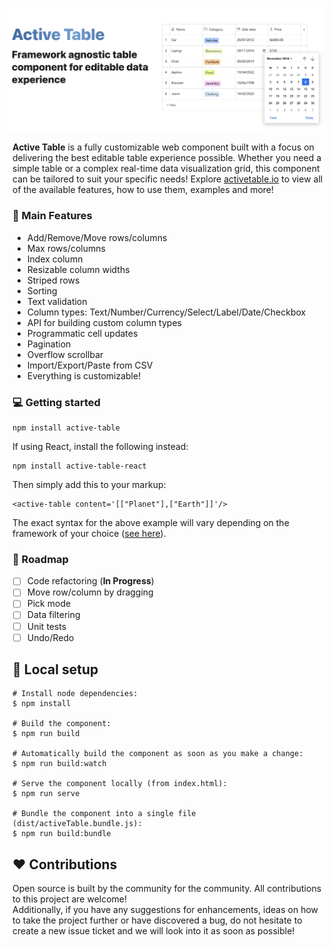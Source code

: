 <br />

<p align="center"> 
    <img style="margin-left: -15px" src="https://raw.githubusercontent.com/OvidijusParsiunas/active-table/HEAD/assets/readme/title.png" alt="Logo">
</p>

<b>Active Table</b> is a fully customizable web component built with a focus on delivering the best editable table experience possible. Whether you need a simple table or a complex real-time data visualization grid, this component can be tailored to suit your specific needs! Explore [activetable.io](https://activetable.io/) to view all of the available features, how to use them, examples and more!

### :rocket: Main Features

- Add/Remove/Move rows/columns
- Max rows/columns
- Index column
- Resizable column widths
- Striped rows
- Sorting
- Text validation
- Column types: Text/Number/Currency/Select/Label/Date/Checkbox
- API for building custom column types
- Programmatic cell updates
- Pagination
- Overflow scrollbar
- Import/Export/Paste from CSV
- Everything is customizable!

### :computer: Getting started

```
npm install active-table
```

If using React, install the following instead:

```
npm install active-table-react
```

Then simply add this to your markup:

```
<active-table content='[["Planet"],["Earth"]]'/>
```

The exact syntax for the above example will vary depending on the framework of your choice ([see here](https://activetable.io/examples/frameworks)).

### :dart: Roadmap

- [ ] Code refactoring (<b>In Progress</b>)
- [ ] Move row/column by dragging
- [ ] Pick mode
- [ ] Data filtering
- [ ] Unit tests
- [ ] Undo/Redo

## :construction_worker: Local setup

```
# Install node dependencies:
$ npm install

# Build the component:
$ npm run build

# Automatically build the component as soon as you make a change:
$ npm run build:watch

# Serve the component locally (from index.html):
$ npm run serve

# Bundle the component into a single file (dist/activeTable.bundle.js):
$ npm run build:bundle
```

## :heart: Contributions

Open source is built by the community for the community. All contributions to this project are welcome!
<br> Additionally, if you have any suggestions for enhancements, ideas on how to take the project further or have discovered a bug, do not hesitate to create a new issue ticket and we will look into it as soon as possible!
